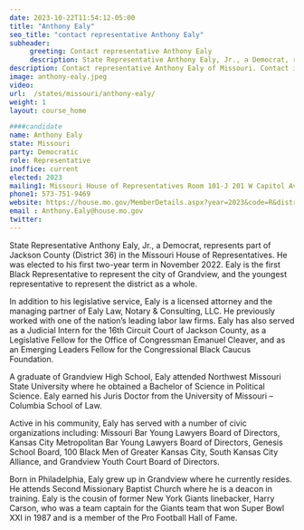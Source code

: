 ```yaml
---
date: 2023-10-22T11:54:12-05:00
title: "Anthony Ealy"
seo_title: "contact representative Anthony Ealy"
subheader:
     greeting: Contact representative Anthony Ealy
     description: State Representative Anthony Ealy, Jr., a Democrat, represents part of Jackson County (District 36) in the Missouri House of Representatives. He was elected to his first two-year term in November 2022. Ealy is the first Black Representative to represent the city of Grandview, and the youngest representative to represent the district as a whole.
description: Contact representative Anthony Ealy of Missouri. Contact information for Anthony Ealy includes email address, phone number, and mailing address.
image: anthony-ealy.jpeg
video:
url:  /states/missouri/anthony-ealy/
weight: 1
layout: course_home

####candidate
name: Anthony Ealy
state: Missouri
party: Democratic
role: Representative
inoffice: current
elected: 2023
mailing1: Missouri House of Representatives Room 101-J 201 W Capitol Ave Jefferson City, MO 65101
phone1: 573-751-9469
website: https://house.mo.gov/MemberDetails.aspx?year=2023&code=R&district=036/
email : Anthony.Ealy@house.mo.gov
twitter:
---
```


State Representative Anthony Ealy, Jr., a Democrat, represents part of Jackson County (District 36) in the Missouri House of Representatives. He was elected to his first two-year term in November 2022. Ealy is the first Black Representative to represent the city of Grandview, and the youngest representative to represent the district as a whole.

In addition to his legislative service, Ealy is a licensed attorney and the managing partner of Ealy Law, Notary & Consulting, LLC. He previously worked with one of the nation’s leading labor law firms. Ealy has also served as a Judicial Intern for the 16th Circuit Court of Jackson County, as a Legislative Fellow for the Office of Congressman Emanuel Cleaver, and as an Emerging Leaders Fellow for the Congressional Black Caucus Foundation.

A graduate of Grandview High School, Ealy attended Northwest Missouri State University where he obtained a Bachelor of Science in Political Science. Ealy earned his Juris Doctor from the University of Missouri – Columbia School of Law.

Active in his community, Ealy has served with a number of civic organizations including: Missouri Bar Young Lawyers Board of Directors, Kansas City Metropolitan Bar Young Lawyers Board of Directors, Genesis School Board, 100 Black Men of Greater Kansas City, South Kansas City Alliance, and Grandview Youth Court Board of Directors.

Born in Philadelphia, Ealy grew up in Grandview where he currently resides. He attends Second Missionary Baptist Church where he is a deacon in training. Ealy is the cousin of former New York Giants linebacker, Harry Carson, who was a team captain for the Giants team that won Super Bowl XXI in 1987 and is a member of the Pro Football Hall of Fame.
